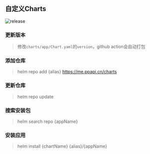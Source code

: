 自定义Charts
-------------------------------

![release](https://github.com/qxsugar/charts/actions/workflows/release.yml/badge.svg)

### 更新版本

> 修改`charts/app/Chart.yaml`的`version`，github action会自动打包

### 添加仓库

> helm repo add {alias} https://me.ppapi.cn/charts

### 更新仓库

> helm repo update

### 搜索安装包

> helm search repo {appName}

### 安装应用

> helm install {chartName} {alias}/{appName}
